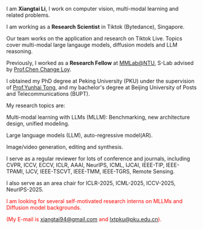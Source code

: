 I am **Xiangtai Li**, I work on computer vision, multi-modal learning and related problems.

I am working as a **Research Scientist** in Tiktok (Bytedance), Singapore.

Our team works on the application and research on Tiktok Live. Topics cover multi-modal large langauge models, diffusion models and LLM reasoning.

Previously, I worked as a **Research Fellow** at [MMLab@NTU](https://www.mmlab-ntu.com/), S-Lab advised by [Prof.Chen Change Loy](https://www.mmlab-ntu.com/person/ccloy/).

I obtained my PhD degree at Peking University (PKU) under the supervision of [Prof.Yunhai Tong](https://scholar.google.com/citations?user=T4gqdPkAAAAJ&hl=zh-CN), and my bachelor's degree at Beijing University of Posts and Telecommunications (BUPT).


My research topics are:

Multi-modal learning with LLMs (MLLM): Benchmarking, new architecture design, unified modeling.

Large language models (LLM), auto-regressive model(AR).

Image/video generation, editing and synthesis.

[//]: # (Previously, I did some works on image/video segmentation and detection, open vocabulary learning.)

[//]: # (Moreover, the code and models for my works &#40;maybe 98%&#41;, including the ones I have deeply contributed to, are open-sourced on [GitHub]&#40;https://github.com/lxtGH&#41;.)

I serve as a regular reviewer for lots of conference and journals, including CVPR, ICCV, ECCV, ICLR, AAAI, NeurIPS, ICML, IJCAI, IEEE-TIP, IEEE-TPAMI, IJCV, IEEE-TSCVT, IEEE-TMM, IEEE-TGRS, Remote Sensing.

I also serve as an area chair for ICLR-2025, ICML-2025, ICCV-2025, NeurIPS-2025.

<span style="color:red"> I am looking for several self-motivated research interns on MLLMs and Diffusion model backgrounds. </span>

[//]: # (<span style="color:red"> I am also looking for full-time research engineers working on MLLMs and AIGC. </span>)

<span style="color:red"> (My E-mail is xiangtai94@gmail.com and lxtpku@pku.edu.cn). </span>